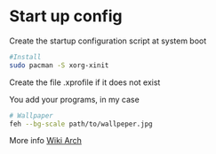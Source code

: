 # Start up config

Create the startup configuration script at system boot

```bash
#Install
sudo pacman -S xorg-xinit
```

Create the file .xprofile if it does not exist

You add your programs, in my case

```bash
# Wallpaper
feh --bg-scale path/to/wallpeper.jpg
```

More info [Wiki Arch]('https://wiki.archlinux.org/title/Xprofile')

